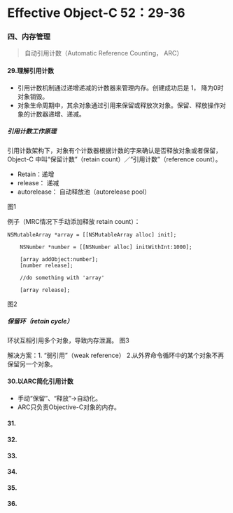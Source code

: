 # Effective Object-C 52：29-36
### 四、内存管理

>自动引用计数（Automatic Reference Counting， ARC）

#### 29.理解引用计数

* 引用计数机制通过递增递减的计数器来管理内存。创建成功后是 1， 降为0时对象销毁。
* 对象生命周期中，其余对象通过引用来保留或释放次对象。保留、释放操作对象的计数器递增、递减。

##### 引用计数工作原理
引用计数架构下，对象有个计数器根据计数的字来确认是否释放对象或者保留，Object-C 中叫“保留计数”（retain count）／“引用计数”（reference count）。

* Retain：递增
* release： 递减
* autorelease： 自动释放池（autorelease pool）

图1

例子（MRC情况下手动添加释放 retain count）：

```
NSMutableArray *array = [[NSMutableArray alloc] init];
    
    NSNumber *number = [[NSNumber alloc] initWithInt:1000];
    
    [array addObject:number];
    [number release];
    
    //do something with 'array'
    
    [array release];

```

图2

##### 保留环（retain cycle）
环状互相引用多个对象，导致内存泄漏。
图3

解决方案：1. “弱引用”（weak reference）  2.从外界命令循环中的某个对象不再保留另一个对象。



#### 30.以ARC简化引用计数

* 手动“保留”、“释放”->自动化。
* ARC只负责Objective-C对象的内存。





#### 31.
#### 32.
#### 33.
#### 34.
#### 35.
#### 36.

